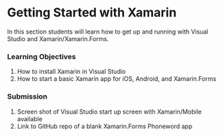 # Getting Started with Xamarin

In this section students will learn how to get up and running with Visual Studio and Xamarin/Xamarin.Forms. 

### Learning Objectives
1. How to install Xamarin in Visual Studio 
1. How to start a basic Xamarin app for iOS, Android, and Xamarin.Forms

### Submission 
1. Screen shot of Visual Studio start up screen with Xamarin/Mobile available
1. Link to GitHub repo of a blank Xamarin.Forms Phoneword app

